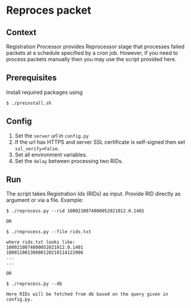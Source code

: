 # Reproces packet

## Context
Registration Processor provides Reprocessor stage that processes failed packets at a schedule specified by a cron job. However, if you need to process packets manually then you may use the script provided here.

## Prerequisites
Install required packages using
```
$ ./preinstall.sh
```
## Config
1. Set the `server` url in `config.py`
1. If the url has HTTPS and server SSL certificate is self-signed then set `ssl_verify=False`.
1. Set all environment variables.
1. Set the `delay` between processing two RIDs.

## Run
The script takes Registration Ids (RIDs) as input. Provide RID directly as argument or via a file. Example:
```
$ ./reprocess.py --rid 1000210074000052021012.0.1401

OR

$ ./reprocess.py --file rids.txt

where rids.txt looks like:
1000210074000052021012.0.1401
10001100130000120210114122006
...
...

OR

$ ./reprocess.py --db

Here RIDs will be fetched from db based on the query given in config.py.
```


